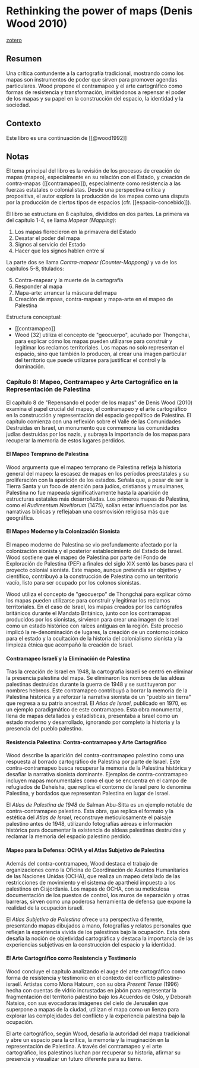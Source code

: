 # Rethinking the power of maps (Denis Wood 2010)
[zotero](zotero://select/items/@wood2010)

## Resumen
Una crítica contundente a la cartografía tradicional, mostrando cómo los mapas son instrumentos de poder que sirven para promover agendas particulares. Wood propone el contramapeo y el arte cartográfico como formas de resistencia y transformación, invitándonos a repensar el poder de los mapas y su papel en la construcción del espacio, la identidad y la sociedad.

## Contexto
Este libro es una continuación de [[@wood1992]]

## Notas
<!--Según el título, prefacio, epígrafe, solapa-->
El tema principal del libro es la revisión de los procesos de creación de mapas (mapeo), especialmente en su relación con el Estado, y creación de contra-mapas ([[contramapeo]]), especialmente como resistencia a las fuerzas estatales o colonialistas. Desde una perspectiva crítica y propositiva, el autor explora la producción de los mapas como una disputa por la producción de ciertos tipos de espacios (cfr. [[espacio-concebido]]).

<!--Según la tabla de contenido, índices, apéndices-->
El libro se estructura en 8 capítulos, divididos en dos partes. La primera va del capítulo 1-4, se llama *Mapear (Mapping)*:

1. Los mapas florecieron en la primavera del Estado
2. Desatar el poder del mapa
3. Signos al servicio del Estado
4. Hacer que los signos hablen entre sí

La parte dos se llama *Contra-mapear (Counter-Mappong)* y va de los capítulos 5-8, titulados:

5. Contra-mapear y la muerte de la cartografía
6. Responder al mapa
7. Mapa-arte: arrancar la máscara del mapa
8. Creación de mpaas, contra-mapear y mapa-arte en el mapeo de Palestina

<!--según el escaneo de páginas-->
Estructura conceptual: 

- [[contramapeo]]
- Wood [32] utiliza el concepto de "geocuerpo", acuñado por Thongchai, para explicar cómo los mapas pueden utilizarse para construir y legitimar los reclamos territoriales. Los mapas no solo representan el espacio, sino que también lo producen, al crear una imagen particular del territorio que puede utilizarse para justificar el control y la dominación.

<!--Según la lectura rápida-->
### Capítulo 8: Mapeo, Contramapeo y Arte Cartográfico en la Representación de Palestina

El capítulo 8 de "Repensando el poder de los mapas" de Denis Wood (2010) examina el papel crucial del mapeo, el contramapeo y el arte cartográfico en la construcción y representación del espacio geopolítico de Palestina. El capítulo comienza con una reflexión sobre el Valle de las Comunidades Destruidas en Israel, un monumento que conmemora las comunidades judías destruidas por los nazis, y subraya la importancia de los mapas para recuperar la memoria de estos lugares perdidos.

#### El Mapeo Temprano de Palestina

Wood argumenta que el mapeo temprano de Palestina refleja la historia general del mapeo: la escasez de mapas en los períodos preestatales y su proliferación con la aparición de los estados. Señala que, a pesar de ser la Tierra Santa y un foco de atención para judíos, cristianos y musulmanes, Palestina no fue mapeada significativamente hasta la aparición de estructuras estatales más desarrolladas. Los primeros mapas de Palestina, como el _Rudimentum Novitiorum_ (1475), solían estar influenciados por las narrativas bíblicas y reflejaban una cosmovisión religiosa más que geográfica.

#### El Mapeo Moderno y la Colonización Sionista

El mapeo moderno de Palestina se vio profundamente afectado por la colonización sionista y el posterior establecimiento del Estado de Israel. Wood sostiene que el mapeo de Palestina por parte del Fondo de Exploración de Palestina (PEF) a finales del siglo XIX sentó las bases para el proyecto colonial sionista. Este mapeo, aunque pretendía ser objetivo y científico, contribuyó a la construcción de Palestina como un territorio vacío, listo para ser ocupado por los colonos sionistas.

Wood utiliza el concepto de "geocuerpo" de Thongchai para explicar cómo los mapas pueden utilizarse para construir y legitimar los reclamos territoriales. En el caso de Israel, los mapas creados por los cartógrafos británicos durante el Mandato Británico, junto con los contramapas producidos por los sionistas, sirvieron para crear una imagen de Israel como un estado histórico con raíces antiguas en la región. Este proceso implicó la re-denominación de lugares, la creación de un contorno icónico para el estado y la ocultación de la historia del colonialismo sionista y la limpieza étnica que acompañó la creación de Israel.

#### Contramapeo Israelí y la Eliminación de Palestina

Tras la creación de Israel en 1948, la cartografía israelí se centró en eliminar la presencia palestina del mapa. Se eliminaron los nombres de las aldeas palestinas destruidas durante la guerra de 1948 y se sustituyeron por nombres hebreos. Este contramapeo contribuyó a borrar la memoria de la Palestina histórica y a reforzar la narrativa sionista de un "pueblo sin tierra" que regresa a su patria ancestral. El _Atlas de Israel_, publicado en 1970, es un ejemplo paradigmático de este contramapeo. Esta obra monumental, llena de mapas detallados y estadísticas, presentaba a Israel como un estado moderno y desarrollado, ignorando por completo la historia y la presencia del pueblo palestino.

#### Resistencia Palestina: Contra-contramapeo y Arte Cartográfico

Wood describe la aparición del contra-contramapeo palestino como una respuesta al borrado cartográfico de Palestina por parte de Israel. Este contra-contramapeo busca recuperar la memoria de la Palestina histórica y desafiar la narrativa sionista dominante. Ejemplos de contra-contramapeo incluyen mapas monumentales como el que se encuentra en el campo de refugiados de Deheisha, que replica el contorno de Israel pero lo denomina Palestina, y bordados que representan Palestina en lugar de Israel.

El _Atlas de Palestina de 1948_ de Salman Abu-Sitta es un ejemplo notable de contra-contramapeo palestino. Esta obra, que replica el formato y la estética del _Atlas de Israel_, reconstruye meticulosamente el paisaje palestino antes de 1948, utilizando fotografías aéreas e información histórica para documentar la existencia de aldeas palestinas destruidas y reclamar la memoria del espacio palestino perdido.

#### Mapeo para la Defensa: OCHA y el Atlas Subjetivo de Palestina

Además del contra-contramapeo, Wood destaca el trabajo de organizaciones como la Oficina de Coordinación de Asuntos Humanitarios de las Naciones Unidas (OCHA), que realiza un mapeo detallado de las restricciones de movimiento y el sistema de apartheid impuesto a los palestinos en Cisjordania. Los mapas de OCHA, con su meticulosa documentación de los puestos de control, los muros de separación y otras barreras, sirven como una poderosa herramienta de defensa que expone la realidad de la ocupación israelí.

El _Atlas Subjetivo de Palestina_ ofrece una perspectiva diferente, presentando mapas dibujados a mano, fotografías y relatos personales que reflejan la experiencia vivida de los palestinos bajo la ocupación. Esta obra desafía la noción de objetividad cartográfica y destaca la importancia de las experiencias subjetivas en la construcción del espacio y la identidad.

#### El Arte Cartográfico como Resistencia y Testimonio

Wood concluye el capítulo analizando el auge del arte cartográfico como forma de resistencia y testimonio en el contexto del conflicto palestino-israelí. Artistas como Mona Hatoum, con su obra _Present Tense_ (1996) hecha con cuentas de vidrio incrustadas en jabón para representar la fragmentación del territorio palestino bajo los Acuerdos de Oslo, y Deborah Natsios, con sus evocadoras imágenes del cielo de Jerusalén que superpone a mapas de la ciudad, utilizan el mapa como un lienzo para explorar las complejidades del conflicto y la experiencia palestina bajo la ocupación.

El arte cartográfico, según Wood, desafía la autoridad del mapa tradicional y abre un espacio para la crítica, la memoria y la imaginación en la representación de Palestina. A través del contramapeo y el arte cartográfico, los palestinos luchan por recuperar su historia, afirmar su presencia y visualizar un futuro diferente para su tierra.
